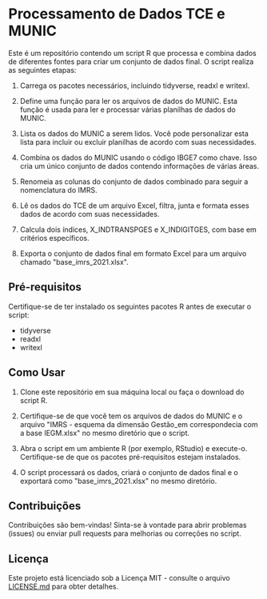 # Processamento de Dados TCE e MUNIC

Este é um repositório contendo um script R que processa e combina dados de diferentes fontes para criar um conjunto de dados final. O script realiza as seguintes etapas:

1. Carrega os pacotes necessários, incluindo tidyverse, readxl e writexl.

2. Define uma função para ler os arquivos de dados do MUNIC. Esta função é usada para ler e processar várias planilhas de dados do MUNIC.

3. Lista os dados do MUNIC a serem lidos. Você pode personalizar esta lista para incluir ou excluir planilhas de acordo com suas necessidades.

4. Combina os dados do MUNIC usando o código IBGE7 como chave. Isso cria um único conjunto de dados contendo informações de várias áreas.

5. Renomeia as colunas do conjunto de dados combinado para seguir a nomenclatura do IMRS.

6. Lê os dados do TCE de um arquivo Excel, filtra, junta e formata esses dados de acordo com suas necessidades.

7. Calcula dois índices, X_INDTRANSPGES e X_INDIGITGES, com base em critérios específicos.

8. Exporta o conjunto de dados final em formato Excel para um arquivo chamado "base_imrs_2021.xlsx".

## Pré-requisitos

Certifique-se de ter instalado os seguintes pacotes R antes de executar o script:

- tidyverse
- readxl
- writexl

## Como Usar

1. Clone este repositório em sua máquina local ou faça o download do script R.

2. Certifique-se de que você tem os arquivos de dados do MUNIC e o arquivo "IMRS - esquema da dimensão Gestão_em correspondecia com a base IEGM.xlsx" no mesmo diretório que o script.

3. Abra o script em um ambiente R (por exemplo, RStudio) e execute-o. Certifique-se de que os pacotes pré-requisitos estejam instalados.

4. O script processará os dados, criará o conjunto de dados final e o exportará como "base_imrs_2021.xlsx" no mesmo diretório.

## Contribuições

Contribuições são bem-vindas! Sinta-se à vontade para abrir problemas (issues) ou enviar pull requests para melhorias ou correções no script.

## Licença

Este projeto está licenciado sob a Licença MIT - consulte o arquivo [LICENSE.md](LICENSE.md) para obter detalhes.

